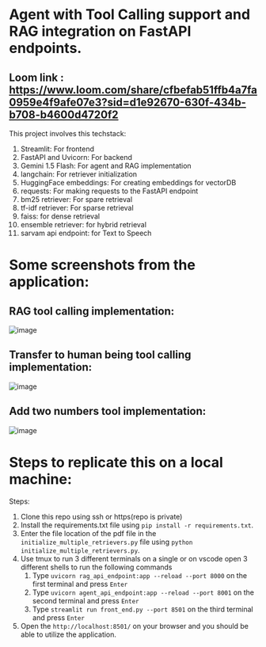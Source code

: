 # Agent with Tool Calling support and RAG integration on FastAPI endpoints.
## Loom link : https://www.loom.com/share/cfbefab51ffb4a7fa0959e4f9afe07e3?sid=d1e92670-630f-434b-b708-b4600d4720f2
This project involves this techstack:
1. Streamlit: For frontend
2. FastAPI and Uvicorn: For backend
3. Gemini 1.5 Flash: For agent and RAG implementation
4. langchain: For retriever initialization
5. HuggingFace embeddings: For creating embeddings for vectorDB
6. requests: For making requests to the FastAPI endpoint
7. bm25 retriever: For spare retrieval
8. tf-idf retriever: For sparse retrieval
9. faiss: for dense retrieval
10. ensemble retriever: for hybrid retrieval
11. sarvam api endpoint: for Text to Speech
# Some screenshots from the application:
## RAG tool calling implementation:
![image](https://github.com/user-attachments/assets/f70d3e74-fa8a-498c-8012-7c82eba1eadc)
## Transfer to human being tool calling implementation:
![image](https://github.com/user-attachments/assets/2f76bb44-1347-4ae8-a2e4-707017ea0a47)
## Add two numbers tool implementation:
![image](https://github.com/user-attachments/assets/2c68834e-d2a3-4fe3-9ab1-68765f085442)
# Steps to replicate this on a local machine:
Steps:
1. Clone this repo using ssh or https(repo is private)
2. Install the requirements.txt file using `pip install -r requirements.txt`.
3. Enter the file location of the pdf file in the `initialize_multiple_retrievers.py` file using `python initialize_multiple_retrievers.py`.
4. Use tmux to run 3 different terminals on a single or on vscode open 3 different shells to run the following commands
   1. Type `uvicorn rag_api_endpoint:app --reload --port 8000` on the first terminal and press `Enter`
   2. Type `uvicorn agent_api_endpoint:app --reload --port 8001` on the second terminal and press `Enter`
   3. Type `streamlit run front_end.py --port 8501` on the third terminal and press `Enter`
6. Open the `http://localhost:8501/` on your browser and you should be able to utilize the application.



